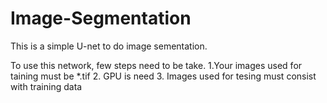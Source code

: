 # Image-Segmentation
This is a simple U-net to do image sementation.

To use this network, few steps need to be take.
1.Your images used for taining must be *.tif
2. GPU is need
3. Images used for tesing must consist with training data

